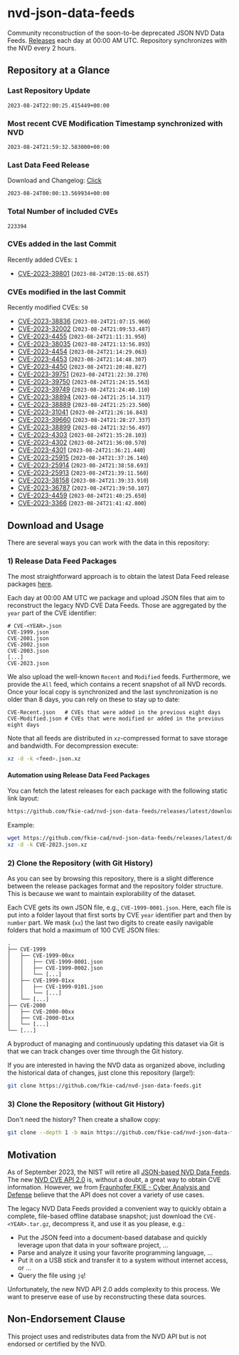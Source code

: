 # nvd-json-data-feeds

Community reconstruction of the soon-to-be deprecated JSON NVD Data Feeds. 
[Releases](https://github.com/fkie-cad/nvd-json-data-feeds/releases/latest) each day at 00:00 AM UTC.
Repository synchronizes with the NVD every 2 hours.

## Repository at a Glance

### Last Repository Update

```plain
2023-08-24T22:00:25.415449+00:00
```

### Most recent CVE Modification Timestamp synchronized with NVD

```plain
2023-08-24T21:59:32.583000+00:00
```

### Last Data Feed Release

Download and Changelog: [Click](https://github.com/fkie-cad/nvd-json-data-feeds/releases/latest)

```plain
2023-08-24T00:00:13.569934+00:00
```

### Total Number of included CVEs

```plain
223394
```

### CVEs added in the last Commit

Recently added CVEs: `1`

* [CVE-2023-39801](CVE-2023/CVE-2023-398xx/CVE-2023-39801.json) (`2023-08-24T20:15:08.657`)


### CVEs modified in the last Commit

Recently modified CVEs: `50`

* [CVE-2023-38836](CVE-2023/CVE-2023-388xx/CVE-2023-38836.json) (`2023-08-24T21:07:15.960`)
* [CVE-2023-32002](CVE-2023/CVE-2023-320xx/CVE-2023-32002.json) (`2023-08-24T21:09:53.487`)
* [CVE-2023-4455](CVE-2023/CVE-2023-44xx/CVE-2023-4455.json) (`2023-08-24T21:11:31.950`)
* [CVE-2023-38035](CVE-2023/CVE-2023-380xx/CVE-2023-38035.json) (`2023-08-24T21:13:56.893`)
* [CVE-2023-4454](CVE-2023/CVE-2023-44xx/CVE-2023-4454.json) (`2023-08-24T21:14:29.063`)
* [CVE-2023-4453](CVE-2023/CVE-2023-44xx/CVE-2023-4453.json) (`2023-08-24T21:14:48.307`)
* [CVE-2023-4450](CVE-2023/CVE-2023-44xx/CVE-2023-4450.json) (`2023-08-24T21:20:48.827`)
* [CVE-2023-39751](CVE-2023/CVE-2023-397xx/CVE-2023-39751.json) (`2023-08-24T21:22:30.270`)
* [CVE-2023-39750](CVE-2023/CVE-2023-397xx/CVE-2023-39750.json) (`2023-08-24T21:24:15.563`)
* [CVE-2023-39749](CVE-2023/CVE-2023-397xx/CVE-2023-39749.json) (`2023-08-24T21:24:40.110`)
* [CVE-2023-38894](CVE-2023/CVE-2023-388xx/CVE-2023-38894.json) (`2023-08-24T21:25:14.317`)
* [CVE-2023-38889](CVE-2023/CVE-2023-388xx/CVE-2023-38889.json) (`2023-08-24T21:25:23.500`)
* [CVE-2023-31041](CVE-2023/CVE-2023-310xx/CVE-2023-31041.json) (`2023-08-24T21:26:16.843`)
* [CVE-2023-39660](CVE-2023/CVE-2023-396xx/CVE-2023-39660.json) (`2023-08-24T21:28:27.337`)
* [CVE-2023-38899](CVE-2023/CVE-2023-388xx/CVE-2023-38899.json) (`2023-08-24T21:32:56.497`)
* [CVE-2023-4303](CVE-2023/CVE-2023-43xx/CVE-2023-4303.json) (`2023-08-24T21:35:28.103`)
* [CVE-2023-4302](CVE-2023/CVE-2023-43xx/CVE-2023-4302.json) (`2023-08-24T21:36:00.570`)
* [CVE-2023-4301](CVE-2023/CVE-2023-43xx/CVE-2023-4301.json) (`2023-08-24T21:36:21.440`)
* [CVE-2023-25915](CVE-2023/CVE-2023-259xx/CVE-2023-25915.json) (`2023-08-24T21:37:26.140`)
* [CVE-2023-25914](CVE-2023/CVE-2023-259xx/CVE-2023-25914.json) (`2023-08-24T21:38:58.693`)
* [CVE-2023-25913](CVE-2023/CVE-2023-259xx/CVE-2023-25913.json) (`2023-08-24T21:39:11.560`)
* [CVE-2023-38158](CVE-2023/CVE-2023-381xx/CVE-2023-38158.json) (`2023-08-24T21:39:33.910`)
* [CVE-2023-36787](CVE-2023/CVE-2023-367xx/CVE-2023-36787.json) (`2023-08-24T21:39:50.107`)
* [CVE-2023-4459](CVE-2023/CVE-2023-44xx/CVE-2023-4459.json) (`2023-08-24T21:40:25.650`)
* [CVE-2023-3366](CVE-2023/CVE-2023-33xx/CVE-2023-3366.json) (`2023-08-24T21:41:42.800`)


## Download and Usage

There are several ways you can work with the data in this repository:

### 1) Release Data Feed Packages

The most straightforward approach is to obtain the latest Data Feed release packages [here](https://github.com/fkie-cad/nvd-json-data-feeds/releases/latest).

Each day at 00:00 AM UTC we package and upload JSON files that aim to reconstruct the legacy NVD CVE Data Feeds.
Those are aggregated by the `year` part of the CVE identifier:

```
# CVE-<YEAR>.json
CVE-1999.json
CVE-2001.json
CVE-2002.json
CVE-2003.json
[...]
CVE-2023.json
```

We also upload the well-known `Recent` and `Modified` feeds.
Furthermore, we provide the `All` feed, which contains a recent snapshot of all NVD records.
Once your local copy is synchronized and the last synchronization is no older than 8 days, you can rely on these to stay up to date:

```plain
CVE-Recent.json   # CVEs that were added in the previous eight days
CVE-Modified.json # CVEs that were modified or added in the previous eight days
```

Note that all feeds are distributed in `xz`-compressed format to save storage and bandwidth.
For decompression execute:

```sh
xz -d -k <feed>.json.xz
```


#### Automation using Release Data Feed Packages

You can fetch the latest releases for each package with the following static link layout:

```sh
https://github.com/fkie-cad/nvd-json-data-feeds/releases/latest/download/CVE-<YEAR>.json.xz
```

Example:

```sh
wget https://github.com/fkie-cad/nvd-json-data-feeds/releases/latest/download/CVE-2023.json.xz
xz -d -k CVE-2023.json.xz
```

### 2) Clone the Repository (with Git History)

As you can see by browsing this repository, there is a slight difference between the release packages format and the repository folder structure.
This is because we want to maintain explorability of the dataset.

Each CVE gets its own JSON file, e.g., `CVE-1999-0001.json`.
Here, each file is put into a folder layout that first sorts by CVE `year` identifier part and then by `number` part.
We mask (`xx`) the last two digits to create easily navigable folders that hold a maximum of 100 CVE JSON files:

```plain
.
├── CVE-1999
│   ├── CVE-1999-00xx
│   │   ├── CVE-1999-0001.json
│   │   ├── CVE-1999-0002.json
│   │   └── [...]
│   ├── CVE-1999-01xx
│   │   ├── CVE-1999-0101.json
│   │   └── [...]
│   └── [...]
├── CVE-2000
│   ├── CVE-2000-00xx
│   ├── CVE-2000-01xx
│   └── [...]
└── [...]
```

A byproduct of managing and continuously updating this dataset via Git is that we can track changes over time through the Git history.

If you are interested in having the NVD data as organized above, including the historical data of changes, just clone this repository (large!):

```sh
git clone https://github.com/fkie-cad/nvd-json-data-feeds.git
```

### 3) Clone the Repository (without Git History)

Don't need the history? Then create a shallow copy:

```sh
git clone --depth 1 -b main https://github.com/fkie-cad/nvd-json-data-feeds.git
```

## Motivation

As of September 2023, the NIST will retire all [JSON-based NVD Data Feeds](https://nvd.nist.gov/vuln/data-feeds#divRetirementBanner-1).
The new [NVD CVE API 2.0](https://nvd.nist.gov/developers/vulnerabilities) is, without a doubt, a great way to obtain CVE information.
However, we from [Fraunhofer FKIE - Cyber Analysis and Defense](https://www.fkie.fraunhofer.de/en/departments/cad.html) believe that the API does not cover a variety of use cases.

The legacy NVD Data Feeds provided a convenient way to quickly obtain a complete, file-based offline database snapshot; just download the `CVE-<YEAR>.tar.gz`, decompress it, and use it as you please, e.g.:

* Put the JSON feed into a document-based database and quickly leverage upon that data in your software project, ...
* Parse and analyze it using your favorite programming language, ...
* Put it on a USB stick and transfer it to a system without internet access, or ...
* Query the file using `jq`!

Unfortunately, the new NVD API 2.0 adds complexity to this process.
We want to preserve ease of use by reconstructing these data sources.

## Non-Endorsement Clause

This project uses and redistributes data from the NVD API but is not endorsed or certified by the NVD.